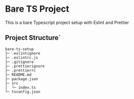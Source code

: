 # Bare TS Project

This is a bare Typescript project setup with Eslint and Prettier

## Project Structure`

```
bare-ts-setup
├─ .eslintignore
├─ .eslintrc.js
├─ .gitignore
├─ .prettierignore
├─ .prettierrc
├─ README.md
├─ package.json
├─ src
│  └─ index.ts
└─ tsconfig.json

```
